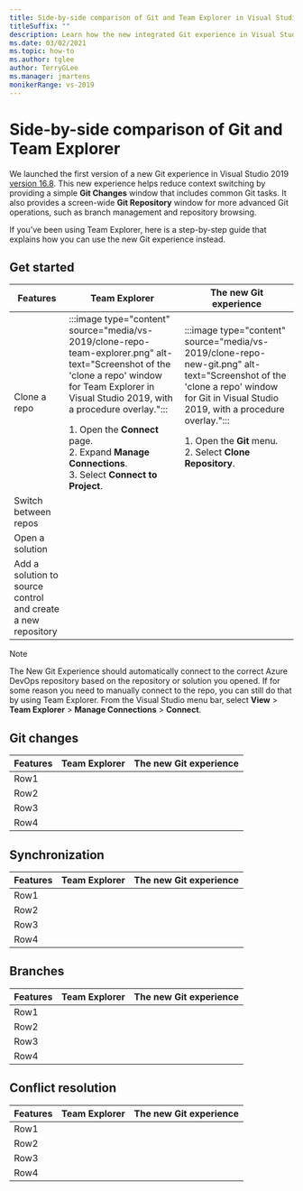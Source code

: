 ```yaml
---
title: Side-by-side comparison of Git and Team Explorer in Visual Studio
titleSuffix: ""
description: Learn how the new integrated Git experience in Visual Studio 2019 can help you be more productive.
ms.date: 03/02/2021
ms.topic: how-to
ms.author: tglee
author: TerryGLee
ms.manager: jmartens
monikerRange: vs-2019
---
```

# Side-by-side comparison of Git and Team Explorer

We launched the first version of a new Git experience in Visual Studio 2019 [version 16.8](/visualstudio/releases/2019/release-notes/). This new experience helps reduce context switching by providing a simple **Git Changes** window that includes common Git tasks. It also provides a screen-wide **Git Repository** window for more advanced Git operations, such as branch management and repository browsing.

If you’ve been using Team Explorer, here is a step-by-step guide that explains how you can use the new Git experience instead.

## Get started

|Features  |Team Explorer  |The new Git experience |
|---------|---------|---------|
|Clone a repo     | :::image type="content" source="media/vs-2019/clone-repo-team-explorer.png" alt-text="Screenshot of the 'clone a repo' window for Team Explorer in Visual Studio 2019, with a procedure overlay.":::  </p>1. Open the **Connect** page. <br> 2. Expand **Manage Connections**. <br> 3. Select **Connect to Project**.      | :::image type="content" source="media/vs-2019/clone-repo-new-git.png" alt-text="Screenshot of the 'clone a repo' window for Git in Visual Studio 2019, with a procedure overlay.":::  </p> 1. Open the **Git** menu. <br>2. Select **Clone Repository**. <br><br>      |
|Switch between repos     |         |         |
|Open a solution     |         |         |
|Add a solution to source control <br>and create a new repository     |         |         |
> [!NOTE]
> The New Git Experience should automatically connect to the correct Azure DevOps repository based on the repository or solution you opened. If for some reason you need to manually connect to the repo, you can still do that by using Team Explorer. From the Visual Studio menu bar, select **View** > **Team Explorer** > **Manage Connections** > **Connect**.




## Git changes

|Features  |Team Explorer  |The new Git experience |
|---------|---------|---------|
|Row1     |         |         |
|Row2     |         |         |
|Row3     |         |         |
|Row4     |         |         |

## Synchronization

|Features  |Team Explorer  |The new Git experience |
|---------|---------|---------|
|Row1     |         |         |
|Row2     |         |         |
|Row3     |         |         |
|Row4     |         |         |

## Branches

|Features  |Team Explorer  |The new Git experience |
|---------|---------|---------|
|Row1     |         |         |
|Row2     |         |         |
|Row3     |         |         |
|Row4     |         |         |

## Conflict resolution

|Features  |Team Explorer  |The new Git experience |
|---------|---------|---------|
|Row1     |         |         |
|Row2     |         |         |
|Row3     |         |         |
|Row4     |         |         |